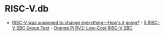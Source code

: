 # RISC-V.db
- [RISC-V was supposed to change everything—How's it going?](https://youtu.be/1565YYsFmd4) - [5 RISC-V SBC Group Test](https://youtu.be/N7EIB8bDLLU) - [Orange Pi RV2: Low-Cost RISC-V SBC](https://youtu.be/Mln2j3VxAos)
